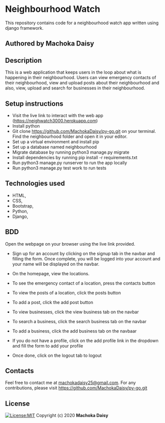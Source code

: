 # Neighbourhood Watch
This repository contains code for a neighbourhood watch app written using django framework.
## Authored by Machoka Daisy
## Description
This is  a web application that keeps users in the loop about what is happening in their neighbourhood. Users can view emergency contacts of their neighbourhood, view and upload posts about their neighbourhood and also, view, upload and search for businesses in their neighbourhood.
## Setup instructions
* Visit the live link to interact with the web app (https://neighwatch3000.herokuapp.com)
* Install python
* Git clone https://github.com/MachokaDaisy/py-go.git on your terminal. Find the neighbourhood folder and open it in your editor.
* Set up a virtual environment and install pip
* Set up a database named neighbourhood
* Migrate database by running python3 manage.py migrate
* Install dependencies by running pip install -r requirements.txt
* Run python3 manage.py runserver to run the app locally
* Run python3 manage.py test work to run tests
## Technologies used
* HTML,
* CSS,
* Bootstrap,
* Python,
* Django,

## BDD
Open the webpage on your browser using the live link provided. 
* Sign up for an account by clicking on the signup tab in the navbar and filling the form. Once complete, you will be logged into your account and your name will be displayed on the navbar.
* On the homepage, view the locations.
* To see the emergency contact of a location, press the contacts button
* To view the posts of a location, click the posts button
* To add a post, click the add post button
* To view businesses, click the view business tab on the navbar
* To search a business, click the search business tab on the navbar
* To add a business, click the add business tab on the navbaar

* If you do not have a profile, click on the add profile link in the dropdown and fill the form to add your profile
* Once done, click on the logout tab to logout
## Contacts
Feel free to contact me at machokadaisy25@gmail.com. For any contributions, please visit https://github.com/MachokaDaisy/py-go.git
## License
[![License:MIT](https://img.shields.io/badge/License-MIT-yellow.svg)](https://opensource.org/licenses/MIT)
Copyright (c) 2020 **Machoka Daisy**